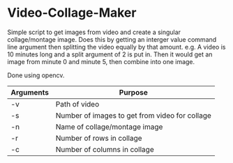 # Video-Collage-Maker
Simple script to get images from video and create a singular collage/montage image.
Does this by getting an interger value command line argument then splitting the video equally by that amount.
e.g. A video is 10 minutes long and a split argument of 2 is put in. Then it would get an image from minute 0 and minute 5, then combine into one image.

Done using opencv.

| Arguments  | Purpose |
| ------------- | ------------- |
| -v  | Path of video  |
| -s  |  Number of images to get from video for collage |
| -n | Name of collage/montage image |
| -r | Number of rows in collage |
| -c | Number of columns in collage |
